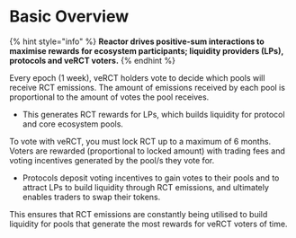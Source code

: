 # Basic Overview

{% hint style="info" %}
**Reactor drives positive-sum interactions to maximise rewards for ecosystem participants; liquidity providers (LPs), protocols and veRCT voters.**
{% endhint %}

Every epoch (1 week), veRCT holders vote to decide which pools will receive RCT emissions. The amount of emissions received by each pool is proportional to the amount of votes the pool receives.

* This generates RCT rewards for LPs, which builds liquidity for protocol and core ecosystem pools.

To vote with veRCT, you must lock RCT up to a maximum of 6 months. Voters are rewarded (proportional to locked amount) with trading fees and voting incentives generated by the pool/s they vote for.

* Protocols deposit voting incentives to gain votes to their pools and to attract LPs to build liquidity through RCT emissions, and ultimately enables traders to swap their tokens.

This ensures that RCT emissions are constantly being utilised to build liquidity for pools that generate the most rewards for veRCT voters of time.
